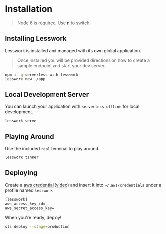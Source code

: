 # Installation

> Node 6 is required. Use [n](https://www.npmjs.com/package/n) to switch.


## Installing Lesswork
Lesswork is installed and managed with its own global application.

> Once installed you will be provided directions on how to create a sample endpoint and start your dev server. 

```bash
npm i -g serverless with-lesswork
lesswork new ./app
```

## Local Development Server
You can launch your application with `serverless-offline` for local development.

```js 
lesswork serve
```

## Playing Around
Use the included `repl` terminal to play around.

```js
lesswork tinker
```

## Deploying
Create a [aws credential](https://serverless.com/framework/docs/providers/aws/guide/credentials/) ([video](https://www.youtube.com/watch?v=bFHmgqbAh4M)) and insert it into `~/.aws/credentials` under a profile named `lesswork`
```text
[lesswork]
aws_access_key_id=
aws_secret_access_key=
```

When you're ready, deploy! 
```bash 
sls deploy --stage=production
```